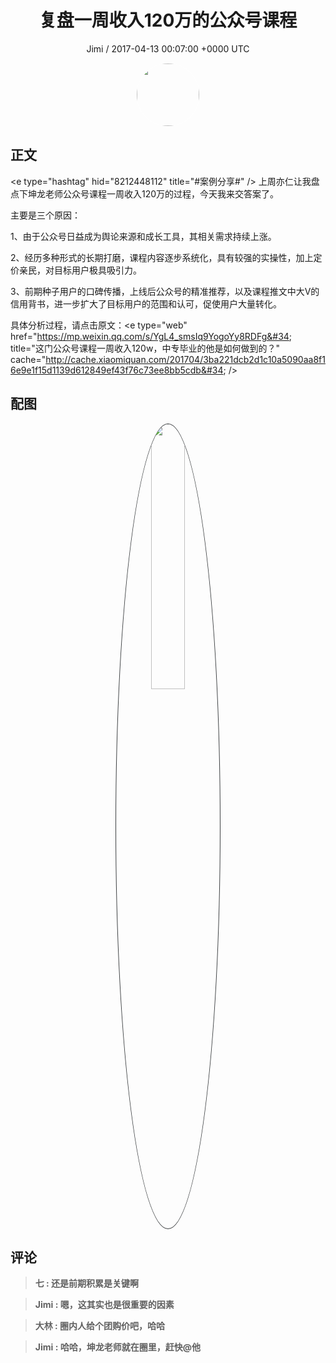 <h1 align="center">复盘一周收入120万的公众号课程</h1>
<p align="center">
    <a>Jimi / 2017-04-13 00:07:00 &#43;0000 UTC</a>
</p>

<div align="center">
    <img src="https://images.zsxq.com/FiWv5yIogjugrkjGNdMOpLbJJQQg?e=1590940799&amp;token=kIxbL07-8jAj8w1n4s9zv64FuZZNEATmlU_Vm6zD:3hf7dVV6u5P9ulK0iGgaBqJE7yo=" width="100" height="100" style="border:1px solid;border-radius:50%; color:#ffffff"/>
</div>

## 正文

<div>
&lt;e type=&#34;hashtag&#34; hid=&#34;8212448112&#34; title=&#34;#案例分享#&#34; /&gt; 
上周亦仁让我盘点下坤龙老师公众号课程一周收入120万的过程，今天我来交答案了。

主要是三个原因：

1、由于公众号日益成为舆论来源和成长工具，其相关需求持续上涨。

2、经历多种形式的长期打磨，课程内容逐步系统化，具有较强的实操性，加上定价亲民，对目标用户极具吸引力。

3、前期种子用户的口碑传播，上线后公众号的精准推荐，以及课程推文中大V的信用背书，进一步扩大了目标用户的范围和认可，促使用户大量转化。

具体分析过程，请点击原文：&lt;e type=&#34;web&#34; href=&#34;https://mp.weixin.qq.com/s/YgL4_smsIq9YogoYy8RDFg&#34; title=&#34;这门公众号课程一周收入120w，中专毕业的他是如何做到的？&#34; cache=&#34;http://cache.xiaomiquan.com/201704/3ba221dcb2d1c10a5090aa8f16e9e1f15d1139d612849ef43f76c73ee8bb5cdb&#34; /&gt;
</div>

## 配图
<div class="image" align="center">

<img src="https://images.zsxq.com/Fl8q6qQ7uhZPFx--X6VP4phmOINp?imageMogr2/auto-orient/thumbnail/800x/format/jpg/blur/1x0/quality/75&amp;e=1590940799&amp;token=kIxbL07-8jAj8w1n4s9zv64FuZZNEATmlU_Vm6zD:9pxdIdHDMPjyBZTDP4xYTLfnV3Y=" width="33%" height="33%" style="border:1px solid;border-radius:50%; color:#3c3f41"/>

</div>

## 评论

<div align="left">
<div>

<blockquote >
<span> <strong>七 : 还是前期积累是关键啊 </strong></span>
</blockquote>

<blockquote >
<span> <strong>Jimi : 嗯，这其实也是很重要的因素 </strong></span>
</blockquote>

<blockquote >
<span> <strong>大林 : 圈内人给个团购价吧，哈哈 </strong></span>
</blockquote>

<blockquote >
<span> <strong>Jimi : 哈哈，坤龙老师就在圈里，赶快@他 </strong></span>
</blockquote>

</div>
</div>